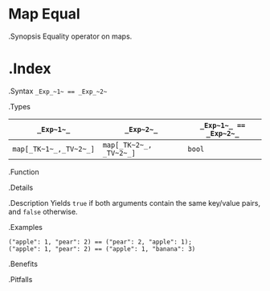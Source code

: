 # Map Equal

.Synopsis
Equality operator on maps.

.Index
==

.Syntax
`_Exp_~1~ == _Exp_~2~`

.Types

| `_Exp~1~_`            |  `_Exp~2~_`             | `_Exp~1~_ == _Exp~2~_`  |
| --- | --- | --- |
| `map[_TK~1~_,_TV~2~_]` |  `map[_TK~2~_, _TV~2~_]` | `bool`                |


.Function

.Details

.Description
Yields `true` if both arguments contain the same key/value pairs, and `false` otherwise.

.Examples
```rascal-shell
("apple": 1, "pear": 2) == ("pear": 2, "apple": 1);
("apple": 1, "pear": 2) == ("apple": 1, "banana": 3) 
```

.Benefits

.Pitfalls

